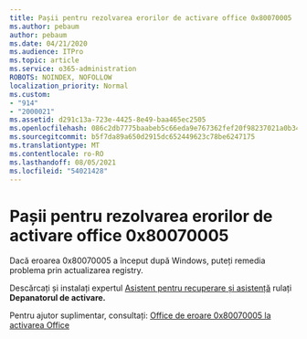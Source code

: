 ```yaml
---
title: Pașii pentru rezolvarea erorilor de activare office 0x80070005
ms.author: pebaum
author: pebaum
ms.date: 04/21/2020
ms.audience: ITPro
ms.topic: article
ms.service: o365-administration
ROBOTS: NOINDEX, NOFOLLOW
localization_priority: Normal
ms.custom:
- "914"
- "2000021"
ms.assetid: d291c13a-723e-4425-8e49-baa465ec2505
ms.openlocfilehash: 086c2db7775baabeb5c66eda9e767362fef20f98237021a0b348d8e5d50392b6
ms.sourcegitcommit: b5f7da89a650d2915dc652449623c78be6247175
ms.translationtype: MT
ms.contentlocale: ro-RO
ms.lasthandoff: 08/05/2021
ms.locfileid: "54021428"
---
```

# <a name="steps-to-resolve-office-activation-error-0x80070005"></a>Pașii pentru rezolvarea erorilor de activare office 0x80070005

Dacă eroarea 0x80070005 a început după Windows, puteți remedia problema prin actualizarea registry.
  
Descărcați și instalați expertul [Asistent pentru recuperare și asistență](https://aka.ms/SARA-OfficeActivation-Alchemy) rulați **Depanatorul de activare.**
  
Pentru ajutor suplimentar, consultați: [Office de eroare 0x80070005 la activarea Office](https://support.office.com/article/7aa7600f-df57-4aef-81d2-25509c66f865)
  